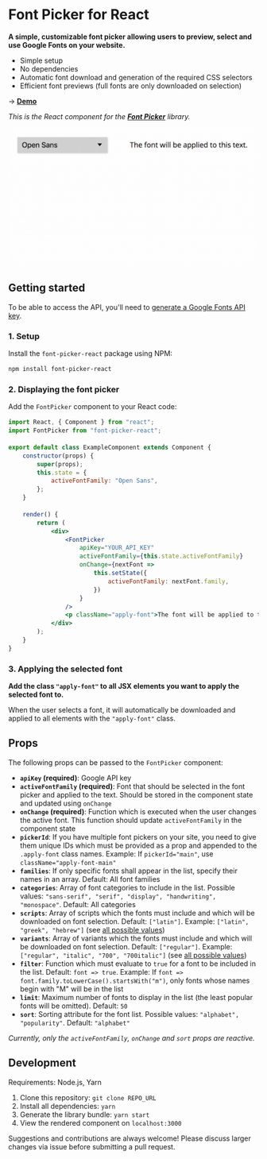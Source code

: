 # Font Picker for React

**A simple, customizable font picker allowing users to preview, select and use Google Fonts on your website.**

- Simple setup
- No dependencies
- Automatic font download and generation of the required CSS selectors
- Efficient font previews (full fonts are only downloaded on selection)

→ **[Demo](https://font-picker.samuelmeuli.com)**

_This is the React component for the [**Font Picker**](https://github.com/samuelmeuli/font-picker) library._

<p align="center">
  <img src=".github/demo.gif" width="700" alt="Font picker demo" />
</p>

## Getting started

To be able to access the API, you'll need to [generate a Google Fonts API key](https://developers.google.com/fonts/docs/developer_api#APIKey).

### 1. Setup

Install the `font-picker-react` package using NPM:

```sh
npm install font-picker-react
```

### 2. Displaying the font picker

Add the `FontPicker` component to your React code:

```jsx
import React, { Component } from "react";
import FontPicker from "font-picker-react";

export default class ExampleComponent extends Component {
	constructor(props) {
		super(props);
		this.state = {
			activeFontFamily: "Open Sans",
		};
	}

	render() {
		return (
			<div>
				<FontPicker
					apiKey="YOUR_API_KEY"
					activeFontFamily={this.state.activeFontFamily}
					onChange={nextFont =>
						this.setState({
							activeFontFamily: nextFont.family,
						})
					}
				/>
				<p className="apply-font">The font will be applied to this text.</p>
			</div>
		);
	}
}
```

### 3. Applying the selected font

**Add the class `"apply-font"` to all JSX elements you want to apply the selected font to.**

When the user selects a font, it will automatically be downloaded and applied to all elements with the `"apply-font"` class.

## Props

The following props can be passed to the `FontPicker` component:

- **`apiKey` (required)**: Google API key
- **`activeFontFamily` (required)**: Font that should be selected in the font picker and applied to the text. Should be stored in the component state and updated using `onChange`
- **`onChange` (required)**: Function which is executed when the user changes the active font. This function should update `activeFontFamily` in the component state
- **`pickerId`**: If you have multiple font pickers on your site, you need to give them unique IDs which must be provided as a prop and appended to the `.apply-font` class names. Example: If `pickerId="main"`, use `className="apply-font-main"`
- **`families`**: If only specific fonts shall appear in the list, specify their names in an array. Default: All font families
- **`categories`**: Array of font categories to include in the list. Possible values: `"sans-serif", "serif", "display", "handwriting", "monospace"`. Default: All categories
- **`scripts`**: Array of scripts which the fonts must include and which will be downloaded on font selection. Default: `["latin"]`. Example: `["latin", "greek", "hebrew"]` (see [all possible values](https://github.com/samuelmeuli/font-picker/blob/master/src/shared/types.ts))
- **`variants`**: Array of variants which the fonts must include and which will be downloaded on font selection. Default: `["regular"]`. Example: `["regular", "italic", "700", "700italic"]` (see [all possible values](https://github.com/samuelmeuli/font-picker/blob/master/src/shared/types.ts))
- **`filter`**: Function which must evaluate to `true` for a font to be included in the list. Default: `font => true`. Example: If `font => font.family.toLowerCase().startsWith("m")`, only fonts whose names begin with "M" will be in the list
- **`limit`**: Maximum number of fonts to display in the list (the least popular fonts will be omitted). Default: `50`
- **`sort`**: Sorting attribute for the font list. Possible values: `"alphabet", "popularity"`. Default: `"alphabet"`

_Currently, only the `activeFontFamily`, `onChange` and `sort` props are reactive._

## Development

Requirements: Node.js, Yarn

1. Clone this repository: `git clone REPO_URL`
2. Install all dependencies: `yarn`
3. Generate the library bundle: `yarn start`
4. View the rendered component on `localhost:3000`

Suggestions and contributions are always welcome! Please discuss larger changes via issue before submitting a pull request.
